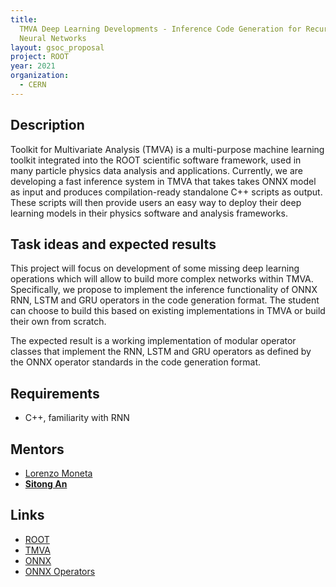 ```yaml
---
title:
  TMVA Deep Learning Developments - Inference Code Generation for Recurrent
  Neural Networks
layout: gsoc_proposal
project: ROOT
year: 2021
organization:
  - CERN
---
```


## Description

Toolkit for Multivariate Analysis (TMVA) is a multi-purpose machine learning
toolkit integrated into the ROOT scientific software framework, used in many
particle physics data analysis and applications. Currently, we are developing a
fast inference system in TMVA that takes takes ONNX model as input and produces
compilation-ready standalone C++ scripts as output. These scripts will then
provide users an easy way to deploy their deep learning models in their physics
software and analysis frameworks.

## Task ideas and expected results

This project will focus on development of some missing deep learning operations
which will allow to build more complex networks within TMVA. Specifically, we
propose to implement the inference functionality of ONNX RNN, LSTM and GRU
operators in the code generation format. The student can choose to build this
based on existing implementations in TMVA or build their own from scratch.

The expected result is a working implementation of modular operator classes that
implement the RNN, LSTM and GRU operators as defined by the ONNX operator
standards in the code generation format.

## Requirements

- C++, familiarity with RNN

## Mentors

- [Lorenzo Moneta](mailto:Lorenzo.Moneta@cern.ch)
- **[Sitong An](mailto:s.an@cern.ch)**

## Links

- [ROOT](https://root.cern/)
- [TMVA](https://root.cern/manual/tmva/)
- [ONNX](https://onnx.ai)
- [ONNX Operators](https://github.com/onnx/onnx/blob/master/docs/Operators.md)
